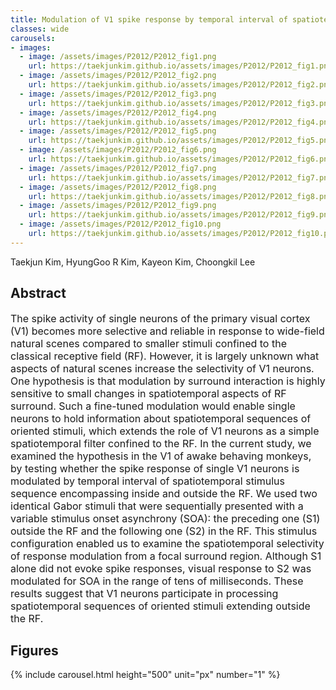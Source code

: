 ```yaml
---
title: Modulation of V1 spike response by temporal interval of spatiotemporal stimulus sequence
classes: wide
carousels:
- images: 
  - image: /assets/images/P2012/P2012_fig1.png
    url: https://taekjunkim.github.io/assets/images/P2012/P2012_fig1.png
  - image: /assets/images/P2012/P2012_fig2.png
    url: https://taekjunkim.github.io/assets/images/P2012/P2012_fig2.png
  - image: /assets/images/P2012/P2012_fig3.png
    url: https://taekjunkim.github.io/assets/images/P2012/P2012_fig3.png
  - image: /assets/images/P2012/P2012_fig4.png
    url: https://taekjunkim.github.io/assets/images/P2012/P2012_fig4.png
  - image: /assets/images/P2012/P2012_fig5.png
    url: https://taekjunkim.github.io/assets/images/P2012/P2012_fig5.png
  - image: /assets/images/P2012/P2012_fig6.png
    url: https://taekjunkim.github.io/assets/images/P2012/P2012_fig6.png    
  - image: /assets/images/P2012/P2012_fig7.png
    url: https://taekjunkim.github.io/assets/images/P2012/P2012_fig7.png    
  - image: /assets/images/P2012/P2012_fig8.png
    url: https://taekjunkim.github.io/assets/images/P2012/P2012_fig8.png
  - image: /assets/images/P2012/P2012_fig9.png
    url: https://taekjunkim.github.io/assets/images/P2012/P2012_fig9.png    
  - image: /assets/images/P2012/P2012_fig10.png
    url: https://taekjunkim.github.io/assets/images/P2012/P2012_fig10.png            
---
```


Taekjun Kim, HyungGoo R Kim, Kayeon Kim, Choongkil Lee


## Abstract
<Font size = "3"> The spike activity of single neurons of the primary visual cortex (V1) becomes more selective and reliable in response to wide-field natural scenes compared to smaller stimuli confined to the classical receptive field (RF). However, it is largely unknown what aspects of natural scenes increase the selectivity of V1 neurons. One hypothesis is that modulation by surround interaction is highly sensitive to small changes in spatiotemporal aspects of RF surround. Such a fine-tuned modulation would enable single neurons to hold information about spatiotemporal sequences of oriented stimuli, which extends the role of V1 neurons as a simple spatiotemporal filter confined to the RF. In the current study, we examined the hypothesis in the V1 of awake behaving monkeys, by testing whether the spike response of single V1 neurons is modulated by temporal interval of spatiotemporal stimulus sequence encompassing inside and outside the RF. We used two identical Gabor stimuli that were sequentially presented with a variable stimulus onset asynchrony (SOA): the preceding one (S1) outside the RF and the following one (S2) in the RF. This stimulus configuration enabled us to examine the spatiotemporal selectivity of response modulation from a focal surround region. Although S1 alone did not evoke spike responses, visual response to S2 was modulated for SOA in the range of tens of milliseconds. These results suggest that V1 neurons participate in processing spatiotemporal sequences of oriented stimuli extending outside the RF. </Font>

## Figures
{% include carousel.html height="500" unit="px" number="1" %}
<!--- {% include carousel.html height="500" unit="px" duration="10" number="1" %} --->


